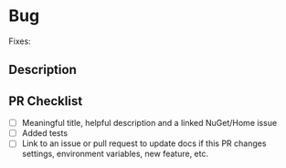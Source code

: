 <!-- DO NOT MODIFY OR DELETE THIS TEMPLATE. IT IS USED IN AUTOMATION. -->

# Bug

<!-- If this is an engineering change or test change only, you do not need an issue. -->
<!-- Find or create an issue in NuGet/Home and paste the full url. -->
<!-- At the maintainers discretion, multiple changes may apply to a single issue, but only when the PRs are all created within a short period of time. -->
Fixes: 

## Description

## PR Checklist

- [ ] Meaningful title, helpful description and a linked NuGet/Home issue
- [ ] Added tests
- [ ] Link to an issue or pull request to update docs if this PR changes settings, environment variables, new feature, etc.

<!--
Note please make sure you follow the following guidlines.
https://github.com/NuGet/NuGet.Client/blob/dev/docs/feature-guide.md
https://github.com/NuGet/NuGet.Client/blob/dev/docs/coding-guidelines.md
https://github.com/NuGet/NuGet.Client/blob/dev/docs/localizability.md
-->
